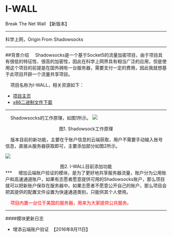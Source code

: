 # I-WALL 
Break The Net Wall 【新版本】
***
科学上网，Origin From Shadowsocks<br />
***
##背景介绍
&nbsp;&nbsp;&nbsp;&nbsp;Shadowsocks是一个基于Socket5的流量加密项目，由于项目具有很低的特征性、很高的加密性，因此在科学上网界具有相当广泛的应用，但是使用这个项目的前提是在国外拥有一台服务器，需要支付一定的费用，因此我就想基于此项目开辟一个流量共享项目。

&nbsp;&nbsp;&nbsp;&nbsp;项目名称为I-WALL，相关资源如下：

* [项目主页](http://doc.icorer.com/kai-yuan-i-wall-ke-xue-shang-wang-xiang-mu/)
* [x86二进制文件下载](https://github.com/corerman/I-WALL/releases)<br />

---
&nbsp;&nbsp;&nbsp;&nbsp;Shadowsocks的工作原理，如图1所示。
![](http://7u2nup.com1.z0.glb.clouddn.com/content/images/2016/06/what-is-shadowsocks.png)
<div style="width:100%;text-align:center;">图1. Shadowsock工作原理</div>

&nbsp;&nbsp;&nbsp;&nbsp;版本目前的新功能，主要在于账户信息的云端获取，用户不需要手动输入账号信息，直接从服务器获取即可，主要添加部分如图2所示。

![](http://7u2nup.com1.z0.glb.clouddn.com/content/images/2016/08/iwall.png)
<center>图2. I-WALL目前添加功能</center>
***
&nbsp;&nbsp;&nbsp;&nbsp;增加云端账户验证的模块，是为了更好地共享服务器流量，账户分为公用账户和高速通道账户，如果有志愿者愿意提供可用的Shadowsocks账户，那么项目就可以把新账户保存在服务器中。如果志愿者不愿意公开自己的账户，那么项目会把其提供的配置文件设置为快速通道类别，只能供其个人使用。

&nbsp;&nbsp;&nbsp;&nbsp;<font color="red">项目内置一台位于美国的服务器，用来为大家提供公共服务。</font>
***
####模块更新日志
* 增添云端账户验证&nbsp;&nbsp;【2016年8月11日】
